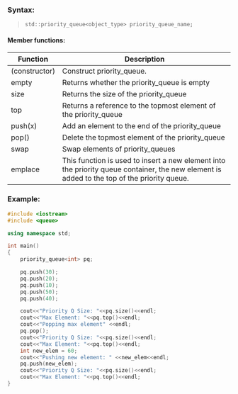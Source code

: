 ### Syntax:
> `std::priority_queue<object_type> priority_queue_name;`

#### Member functions:
Function      | Description
------------- | -------------
(constructor) | Construct priority_queue.
empty |  Returns whether the priority_queue is empty
size  | Returns the size of the priority_queue
top | Returns a reference to the topmost element of the priority_queue
push(x) | Add an element to the end of the priority_queue
pop() | Delete the topmost element of the priority_queue
swap | Swap elements of priority_queues
emplace | This function is used to insert a new element into the priority queue container, the new element is added to the top of the priority queue.

### Example:
```cpp
#include <iostream>
#include <queue>

using namespace std;

int main()
{
    priority_queue<int> pq;

    pq.push(30);
    pq.push(20);
    pq.push(10);
    pq.push(50);
    pq.push(40);

    cout<<"Priority Q Size: "<<pq.size()<<endl;
    cout<<"Max Element: "<<pq.top()<<endl;
    cout<<"Popping max element" <<endl;
    pq.pop();
    cout<<"Priority Q Size: "<<pq.size()<<endl;
    cout<<"Max Element: "<<pq.top()<<endl;
    int new_elem = 60;
    cout<<"Pushing new element: " <<new_elem<<endl;
    pq.push(new_elem);
    cout<<"Priority Q Size: "<<pq.size()<<endl;
    cout<<"Max Element: "<<pq.top()<<endl;
}
```
